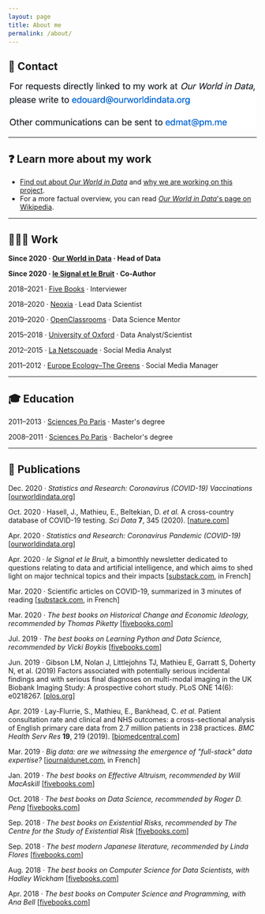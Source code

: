 ```yaml
---
layout: page
title: About me
permalink: /about/
---
```



## 📩 Contact

![contact](https://raw.githubusercontent.com/edomt/edomt.github.io/master/images/email.png)

---

## ❓ Learn more about my work

* [Find out about _Our World in Data_](https://ourworldindata.org/about) and [why we are working on this project](https://ourworldindata.org/motivation).
* For a more factual overview, you can read [_Our World in Data_'s page on Wikipedia](https://en.wikipedia.org/wiki/Our_World_in_Data).

---

## 👨🏻‍💻 Work

**Since 2020 · [Our World in Data](https://ourworldindata.org/) · Head of Data**

**Since 2020 · [le Signal et le Bruit](https://signaletbruit.substack.com) · Co-Author**

2018–2021 · [Five Books](https://fivebooks.com/interviewer/edouard-mathieu/) · Interviewer

2018–2020 · [Neoxia](https://neoxia.com/) · Lead Data Scientist

2019–2020 · [OpenClassrooms](https://openclassrooms.com) · Data Science Mentor

2015–2018 · [University of Oxford](https://www.medsci.ox.ac.uk/) · Data Analyst/Scientist

2012–2015 · [La Netscouade](http://www.lanetscouade.com/) · Social Media Analyst

2011–2012 · [Europe Ecology–The Greens](http://eelv.fr/) · Social Media Manager

---

## 🎓 Education

2011–2013 · [Sciences Po Paris](https://www.sciencespo.fr/en/home) · Master's degree

2008–2011 · [Sciences Po Paris](https://www.sciencespo.fr/en/home) · Bachelor's degree

---

## 📝 Publications

Dec. 2020 · *Statistics and Research: Coronavirus (COVID-19) Vaccinations* [[ourworldindata.org](https://ourworldindata.org/covid-vaccinations)]

Oct. 2020 · Hasell, J., Mathieu, E., Beltekian, D. _et al._ A cross-country database of COVID-19 testing. _Sci Data_ **7**, 345 (2020). [[nature.com](https://doi.org/10.1038/s41597-020-00688-8)]

Apr. 2020 · *Statistics and Research: Coronavirus Pandemic (COVID-19)* [[ourworldindata.org](https://ourworldindata.org/coronavirus)]

Apr. 2020 · _le Signal et le Bruit_, a bimonthly newsletter dedicated to questions relating to data and artificial intelligence, and which aims to shed light on major technical topics and their impacts [[substack.com](https://signaletbruit.substack.com), in French]

Mar. 2020 · Scientific articles on COVID-19, summarized in 3 minutes of reading [[substack.com](https://covid19sci.substack.com/archive?sort=new), in French]

Mar. 2020 · *The best books on Historical Change and Economic Ideology, recommended by Thomas Piketty* [[fivebooks.com](https://fivebooks.com/best-books/economic-ideology-thomas-piketty/)]

Jul. 2019 · *The best books on Learning Python and Data Science, recommended by Vicki Boykis* [[fivebooks.com](https://fivebooks.com/best-books/learning-python-and-data-science-vicki-boykis/)]

Jun. 2019 · Gibson LM, Nolan J, Littlejohns TJ, Mathieu E, Garratt S, Doherty N, et al. (2019) Factors associated with potentially serious incidental findings and with serious final diagnoses on multi-modal imaging in the UK Biobank Imaging Study: A prospective cohort study. PLoS ONE 14(6): e0218267. [[plos.org](https://doi.org/10.1371/journal.pone.0218267)]

Apr. 2019 · Lay-Flurrie, S., Mathieu, E., Bankhead, C. _et al._ Patient consultation rate and clinical and NHS outcomes: a cross-sectional analysis of English primary care data from 2.7 million patients in 238 practices. _BMC Health Serv Res_ **19**, 219 (2019). [[biomedcentral.com](https://doi.org/10.1186/s12913-019-4036-y)]

Mar. 2019 · *Big data: are we witnessing the emergence of "full-stack" data expertise?* [[journaldunet.com](https://www.journaldunet.com/solutions/expert/70788/big-data---assiste-t-on-a-l-emergence-d-une-expertise-data--full-stack.shtml), in French]

Jan. 2019 · *The best books on Effective Altruism, recommended by Will MacAskill* [[fivebooks.com](https://fivebooks.com/best-books/effective-altruism-will-macaskill/)]

Oct. 2018 · *The best books on Data Science, recommended by Roger D. Peng* [[fivebooks.com](https://fivebooks.com/best-books/data-science-roger-peng/)]

Sep. 2018 · *The best books on Existential Risks, recommended by The Centre for the Study of Existential Risk* [[fivebooks.com](https://fivebooks.com/best-books/existential-risks-cambridge-cser/)]

Sep. 2018 · *The best modern Japanese literature, recommended by Linda Flores* [[fivebooks.com](https://fivebooks.com/best-books/modern-japanese-literature-linda-flores/)]

Aug. 2018 · *The best books on Computer Science for Data Scientists, with Hadley Wickham* [[fivebooks.com](https://fivebooks.com/best-books/computer-science-data-science-hadley-wickham/)]

Apr. 2018 · *The best books on Computer Science and Programming, with Ana Bell* [[fivebooks.com](https://fivebooks.com/best-books/programming-computer-science-ana-bell/)]
